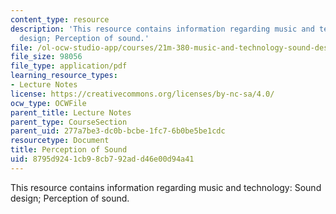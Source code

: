 ```yaml
---
content_type: resource
description: 'This resource contains information regarding music and technology: Sound
  design; Perception of sound.'
file: /ol-ocw-studio-app/courses/21m-380-music-and-technology-sound-design-spring-2016/8795d9241cb98cb792add46e00d94a41_MIT21M_380S16_Lec07.pdf
file_size: 98056
file_type: application/pdf
learning_resource_types:
- Lecture Notes
license: https://creativecommons.org/licenses/by-nc-sa/4.0/
ocw_type: OCWFile
parent_title: Lecture Notes
parent_type: CourseSection
parent_uid: 277a7be3-dc0b-bcbe-1fc7-6b0be5be1cdc
resourcetype: Document
title: Perception of Sound
uid: 8795d924-1cb9-8cb7-92ad-d46e00d94a41
---
```

This resource contains information regarding music and technology: Sound design; Perception of sound.